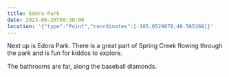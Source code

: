```yaml
---
title: Edora Park
date: 2023-06-20T09:30:00
location: '{"type":"Point","coordinates":[-105.0529678,40.565268]}'
---
```

Next up is Edora Park. There is a great part of Spring Creek flowing through the park and is fun for kiddos to explore. 

The bathrooms are far, along the baseball diamonds.